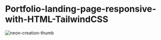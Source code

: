 # Portfolio-landing-page-responsive-with-HTML-TailwindCSS
![neon-creation-thumb](https://user-images.githubusercontent.com/57999016/111122222-bc411280-8593-11eb-9fc0-c844369b458c.png)
